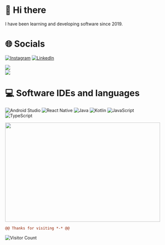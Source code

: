 # 👋 Hi there

I have been learning and developing software since 2019.

# 🌐 Socials
[![Instagram](https://img.shields.io/badge/Instagram-%23E4405F.svg?logo=Instagram&logoColor=white)](https://instagram.com/dimensions.xyz) [![LinkedIn](https://img.shields.io/badge/LinkedIn-%230077B5.svg?logo=linkedin&logoColor=white)](https://linkedin.com/in/yusuf-kumral-1ab8391b1)

![](https://github-readme-stats.vercel.app/api?username=dimensions-xyz&theme=radical&hide_border=false&include_all_commits=false&count_private=false)<br/>
![](https://github-readme-streak-stats.herokuapp.com/?user=dimensions-xyz&theme=radical&hide_border=false)<br/>

# 💻 Software IDEs and languages
![Android Studio](https://img.shields.io/badge/Android%20Studio-3DDC84.svg?style=for-the-badge&logo=android-studio&logoColor=white)
![React Native](https://img.shields.io/badge/react_native-%2320232a.svg?style=for-the-badge&logo=react&logoColor=%2361DAFB)
![Java](https://img.shields.io/badge/java-%23ED8B00.svg?style=for-the-badge&logo=java&logoColor=white)
![Kotlin](https://img.shields.io/badge/kotlin-%237F52FF.svg?style=for-the-badge&logo=kotlin&logoColor=white)
![JavaScript](https://img.shields.io/badge/javascript-%23323330.svg?style=for-the-badge&logo=javascript&logoColor=%23F7DF1E)
![TypeScript](https://img.shields.io/badge/typescript-%23007ACC.svg?style=for-the-badge&logo=typescript&logoColor=white)

<p><img align = "middle" src="https://github.com/dimensions-xyz/dimensions-xyz/blob/main/catrix.gif" width="500" height="320" /></p>

```diff
@@ Thanks for visiting *-* @@
```
![Visitor Count](https://profile-counter.glitch.me/dimensions-xyz/count.svg)
